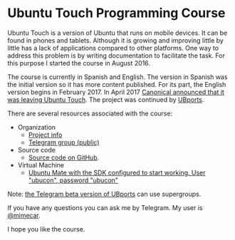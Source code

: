 # Ubuntu Touch Programming Course

Ubuntu Touch is a version of Ubuntu that runs on mobile devices. It can be found in phones and tablets. Although it is growing and improving little by little has a lack of applications compared to other platforms. One way to address this problem is by writing documentation to facilitate the task. For this purpose I started the course in August 2016.

The course is currently in Spanish and English. The version in Spanish was the initial version so it has more content published. For its part, the English version begins in February 2017. In April 2017 [Canonical announced that it was leaving Ubuntu Touch](https://insights.ubuntu.com/2017/04/05/growing-ubuntu-for-cloud-and-iot-rather-than-phone-and-convergence/). The project was continued by [UBports](https://ubports.com/).

There are several resources associated with the course:
* Organization
  * [Project info](https://github.com/mimecar/ubuntu-touch-programming-course-gitbook/projects/2)
  * [Telegram group (public)](https://t.me/ubuntu_touch_course)
* Source code
  * [Source code on GitHub](https://github.com/mimecar/ubuntu-touch-programming-course).
* Virtual Machine
  * [Ubuntu Mate with the SDK configured to start working. User "ubucon", password "ubucon"](https://goo.gl/HqUPvV)

Note: [the Telegram beta version of UBports](https://github.com/ubports/telegram-app/releases/tag/v2.5.0) can use supergroups.

If you have any questions you can ask me by Telegram. My user is [@mimecar](http://t.me/mimecar).

I hope you like the course.
